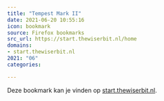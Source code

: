 ```yaml
---
title: "Tempest Mark II"
date: 2021-06-20 10:55:16
icon: bookmark
source: Firefox bookmarks
src_url: https://start.thewiserbit.nl/home
domains:
- start.thewiserbit.nl
2021: "06"
categories:

---
```

Deze bookmark kan je vinden op [start.thewiserbit.nl](https://start.thewiserbit.nl/home).
